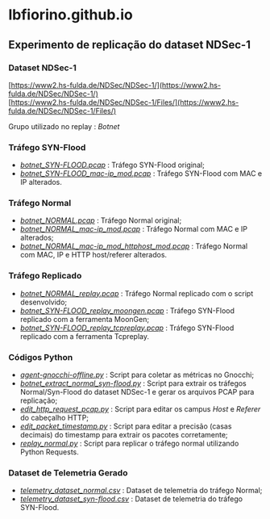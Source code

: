 # lbfiorino.github.io

## Experimento de replicação do dataset NDSec-1

### Dataset NDSec-1
[https://www2.hs-fulda.de/NDSec/NDSec-1/](https://www2.hs-fulda.de/NDSec/NDSec-1/)  
[https://www2.hs-fulda.de/NDSec/NDSec-1/Files/](https://www2.hs-fulda.de/NDSec/NDSec-1/Files/)  

Grupo utilizado no replay : *Botnet*

### Tráfego SYN-Flood
 - *[botnet_SYN-FLOOD.pcap](replay-ndsec1/botnet_SYN-FLOOD.pcap)* : Tráfego SYN-Flood original;
 - *[botnet_SYN-FLOOD_mac-ip_mod.pcap](replay-ndsec1/botnet_SYN-FLOOD_mac-ip_mod.pcap)* : Tráfego SYN-Flood com MAC e IP alterados.
 
### Tráfego Normal
 - *[botnet_NORMAL.pcap](replay-ndsec1/botnet_NORMAL.pcap)* : Tráfego Normal original;
 - *[botnet_NORMAL_mac-ip_mod.pcap](replay-ndsec1/botnet_NORMAL_mac-ip_mod.pcap)* : Tráfego Normal com MAC e IP alterados;
 - *[botnet_NORMAL_mac-ip_mod_httphost_mod.pcap](replay-ndsec1/botnet_NORMAL_mac-ip_mod_httphost_mod.pcap)* : Tráfego Normal com MAC, IP e HTTP host/referer alterados.


### Tráfego Replicado
 - *[botnet_NORMAL_replay.pcap](replay-ndsec1/botnet_NORMAL_replay.pcap)* : Tráfego Normal replicado com o script desenvolvido;
 - *[botnet_SYN-FLOOD_replay_moongen.pcap](replay-ndsec1/botnet_SYN-FLOOD_replay_moongen.pcap)* : Tráfego SYN-Flood replicado com a ferramenta MoonGen;
 - *[botnet_SYN-FLOOD_replay_tcpreplay.pcap](replay-ndsec1/botnet_SYN-FLOOD_replay_tcpreplay.pcap)* : Tráfego SYN-Flood replicado com a ferramenta Tcpreplay.


### Códigos Python
 - *[agent-gnocchi-offline.py](replay-ndsec1/agent-gnocchi-offline.py)* : Script para coletar as métricas no Gnocchi;
 - *[botnet_extract_normal_syn-flood.py](replay-ndsec1/botnet_extract_normal_syn-flood.py)* : Script para extrair os tráfegos Normal/Syn-Flood do dataset NDSec-1 e gerar os arquivos PCAP para replicação;
 - *[edit_http_request_pcap.py](replay-ndsec1/edit_http_request_pcap.py)* : Script para editar os campus *Host* e *Referer* do cabeçalho HTTP;
 - *[edit_packet_timestamp.py](replay-ndsec1/edit_packet_timestamp.py)* : Script para editar a precisão (casas decimais) do timestamp para extrair os pacotes corretamente;
 - *[replay_normal.py](replay-ndsec1/replay_normal.py)* : Script para replicar o tráfego normal utilizando Python Requests.


### Dataset de Telemetria Gerado
 - *[telemetry_dataset_normal.csv](replay-ndsec1/telemetry_dataset_normal.csv)* : Dataset de telemetria do tráfego Normal;
 - *[telemetry_dataset_syn-flood.csv](replay-ndsec1/telemetry_dataset_syn-flood.csv)* : Dataset de telemetria do tráfego SYN-Flood.
